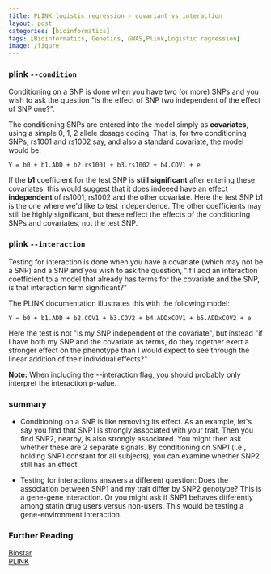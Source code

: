 ```yaml
---
title: PLINK logistic regression - covariant vs interaction
layout: post
categories: [bioinformatics]
tags: [Bioinformatics, Genetics, GWAS,Plink,Logistic regression]
image: /figure
---
```


### plink `--condition`

Conditioning on a SNP is done when you have two (or more) SNPs and you wish to ask the question "is the effect of SNP two independent of the effect of SNP one?".              

The conditioning SNPs are entered into the model simply as **covariates**, using a simple 0, 1, 2 allele dosage coding.  That is, for two conditioning SNPs, rs1001 and rs1002 say, and also a standard covariate, the model would be:       

```
Y = b0 + b1.ADD + b2.rs1001 + b3.rs1002 + b4.COV1 + e       
```

If the **b1** coefficient for the test SNP is **still significant** after entering these covariates, this would suggest that it does indeeed have an effect **independent** of rs1001, rs1002 and the other covariate. Here the test SNP b1 is the one where we'd like to test independence. The other coefficients may still be highly significant, but these reflect the effects of the conditioning SNPs and covariates, not the test SNP.           

### plink `--interaction`

Testing for interaction is done when you have a covariate (which may not be a SNP) and a SNP and you wish to ask the question, "if I add an interaction coefficient to a model that already has terms for the covariate and the SNP, is that interaction term significant?"              

The PLINK documentation illustrates this with the following model:          
      
```
Y = b0 + b1.ADD + b2.COV1 + b3.COV2 + b4.ADDxCOV1 + b5.ADDxCOV2 + e         
```

Here the test is not "is my SNP independent of the covariate", but instead "if I have both my SNP and the covariate as terms, do they together exert a stronger effect on the phenotype than I would expect to see through the linear addition of their individual effects?"            

**Note:** When including the --interaction flag, you should probably only interpret the interaction p-value.             

### summary

* Conditioning on a SNP is like removing its effect. As an example, let's say you find that SNP1 is strongly associated with your trait. Then you find SNP2, nearby, is also strongly associated. You might then ask whether these are 2 separate signals. By conditioning on SNP1 (i.e., holding SNP1 constant for all subjects), you can examine whether SNP2 still has an effect.

* Testing for interactions answers a different question: Does the association between SNP1 and my trait differ by SNP2 genotype? This is a gene-gene interaction. Or you might ask if SNP1 behaves differently among statin drug users versus non-users. This would be testing a gene-environment interaction.

### Further Reading
[Biostar](http://www.biostars.org/p/14914/)    
[PLINK](http://pngu.mgh.harvard.edu/~purcell/plink/anal.shtml)    


